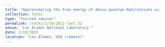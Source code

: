 ```yaml
---
title: "Approximating the free energy of dense quantum Hamiltonians using convex relaxations"
collection: talks
type: "Invited seminar"
permalink: /talks/2/10/2022-lanl_22
venue: "Los Alamos National Laboratory "
date: 2/10/2022
location: "Los Alamos, USA (remote)"
---
```

